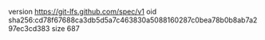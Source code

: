version https://git-lfs.github.com/spec/v1
oid sha256:cd78f67688ca3db5d5a7c463830a5088160287c0bea78b0b8ab7a297ec3cd383
size 687
